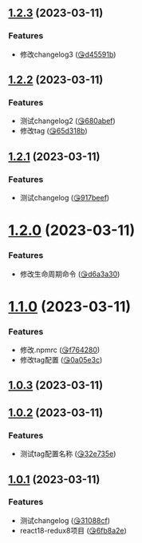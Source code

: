 ## [1.2.3](https://github.com/18355166248/diff-react-test/compare/1.2.2...1.2.3) (2023-03-11)


### Features

* 修改changelog3 ([😘d45591b](https://github.com/18355166248/diff-react-test/commit/d45591be6126dc39e81c6a6dacb47117ad867b03))



## [1.2.2](https://github.com/18355166248/diff-react-test/compare/1.2.1...1.2.2) (2023-03-11)


### Features

* 测试changelog2 ([😘680abef](https://github.com/18355166248/diff-react-test/commit/680abef9d1d29d2e67afb459352e83d87c289aee))
* 修改tag ([😘65d318b](https://github.com/18355166248/diff-react-test/commit/65d318bea70df1a5aff5ab274b8359309d259745))



## [1.2.1](https://github.com/18355166248/diff-react-test/compare/1.2.0...1.2.1) (2023-03-11)


### Features

* 测试changelog ([😘917beef](https://github.com/18355166248/diff-react-test/commit/917beef5a5bbea59f9c5f821c03f6ac629939c82))



# [1.2.0](https://github.com/18355166248/diff-react-test/compare/1.1.0...1.2.0) (2023-03-11)


### Features

* 修改生命周期命令 ([😘d6a3a30](https://github.com/18355166248/diff-react-test/commit/d6a3a30701d31e368cb10ca288c09237d705b050))



# [1.1.0](https://github.com/18355166248/diff-react-test/compare/1.0.3...1.1.0) (2023-03-11)


### Features

* 修改.npmrc ([😘f764280](https://github.com/18355166248/diff-react-test/commit/f764280264ea8b31c0eca786a05f534f5df75b9d))
* 修改tag配置 ([😘0a05e3c](https://github.com/18355166248/diff-react-test/commit/0a05e3c154228e37236757287c9a8369e1b42f4d))



## [1.0.3](https://github.com/18355166248/diff-react-test/compare/1.0.2...1.0.3) (2023-03-11)



## [1.0.2](https://github.com/18355166248/diff-react-test/compare/v1.0.1...1.0.2) (2023-03-11)


### Features

* 测试tag配置名称 ([😘32e735e](https://github.com/18355166248/diff-react-test/commit/32e735e0dc8a174e1785104501dadf5e27635c99))



## [1.0.1](https://github.com/18355166248/diff-react-test/compare/6fb8a2e1405916b22dea5ae6abff557086f38b2b...v1.0.1) (2023-03-11)


### Features

* 测试changelog ([😘31088cf](https://github.com/18355166248/diff-react-test/commit/31088cf3bbca143912aed53375ecd04b724da333))
* react18-redux8项目 ([😘6fb8a2e](https://github.com/18355166248/diff-react-test/commit/6fb8a2e1405916b22dea5ae6abff557086f38b2b))



